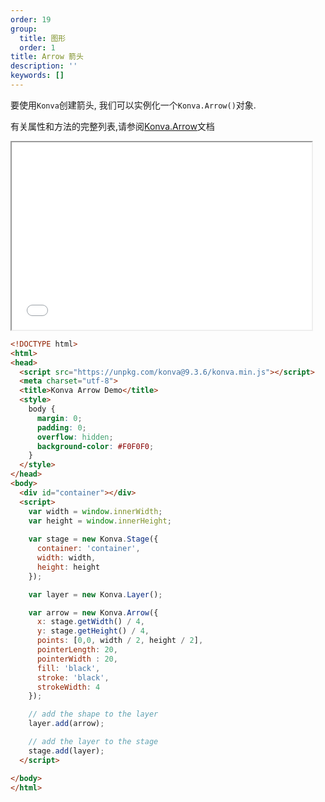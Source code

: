 ```yaml
---
order: 19
group:
  title: 图形
  order: 1
title: Arrow 箭头
description: ''
keywords: []
---
```


要使用`Konva`创建箭头, 我们可以实例化一个`Konva.Arrow()`对象.

有关属性和方法的完整列表,请参阅<a href="https://konvajs.github.io/api/Konva.Arrow.html" target="__blank">Konva.Arrow</a>文档


<iframe src="/downloads/code/shapes/Arrow.html" style="width: 50vw;height:300px;"></iframe>


```html
<!DOCTYPE html>
<html>
<head>
  <script src="https://unpkg.com/konva@9.3.6/konva.min.js"></script>
  <meta charset="utf-8">
  <title>Konva Arrow Demo</title>
  <style>
    body {
      margin: 0;
      padding: 0;
      overflow: hidden;
      background-color: #F0F0F0;
    }
  </style>
</head>
<body>
  <div id="container"></div>
  <script>
    var width = window.innerWidth;
    var height = window.innerHeight;
    
    var stage = new Konva.Stage({
      container: 'container',
      width: width,
      height: height
    });

    var layer = new Konva.Layer();

    var arrow = new Konva.Arrow({
      x: stage.getWidth() / 4,
      y: stage.getHeight() / 4,
      points: [0,0, width / 2, height / 2],
      pointerLength: 20,
      pointerWidth : 20,
      fill: 'black',
      stroke: 'black',
      strokeWidth: 4
    });

    // add the shape to the layer
    layer.add(arrow);

    // add the layer to the stage
    stage.add(layer);
  </script>

</body>
</html>
```